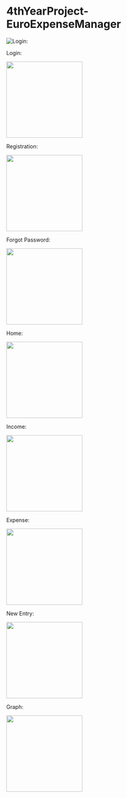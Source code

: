 # 4thYearProject-EuroExpenseManager

![Login: ](Images/Login.jpg)

<p> Login: </p>
<img src = "Images/Login.jpg" width = 200>  

<p> Registration: </p>
<img src = "Images/reg.jpg" width = 200>

<p> Forgot Password: </p>
<img src = "Images/forgotpass.jpg" width = 200>

<p> Home: </p>
<img src = "Images/home.jpg" width = 200>

<p> Income: </p>
<img src = "Images/income.jpg" width = 200>

<p> Expense: </p>
<img src = "Images/expenses.jpg" width = 200>

<p> New Entry: </p>
<img src = "Images/new.jpg" width = 200>

<p> Graph: </p>
<img src = "Images/graph.jpg" width = 200>
